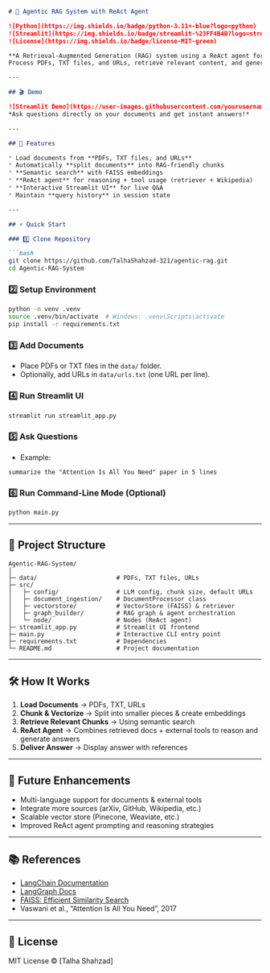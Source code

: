 ````markdown
# 🤖 Agentic RAG System with ReAct Agent

![Python](https://img.shields.io/badge/python-3.11+-blue?logo=python)
![Streamlit](https://img.shields.io/badge/streamlit-%23FF4B4B?logo=streamlit&logoColor=white)
![License](https://img.shields.io/badge/license-MIT-green)

**A Retrieval-Augmented Generation (RAG) system using a ReAct agent for interactive document Q&A.**  
Process PDFs, TXT files, and URLs, retrieve relevant content, and generate precise answers with references in a Streamlit UI.

---

## 🎬 Demo

![Streamlit Demo](https://user-images.githubusercontent.com/yourusername/placeholder.gif)  
*Ask questions directly on your documents and get instant answers!*

---

## 🌟 Features

* Load documents from **PDFs, TXT files, and URLs**  
* Automatically **split documents** into RAG-friendly chunks  
* **Semantic search** with FAISS embeddings  
* **ReAct agent** for reasoning + tool usage (retriever + Wikipedia)  
* **Interactive Streamlit UI** for live Q&A  
* Maintain **query history** in session state  

---

## ⚡ Quick Start

### 1️⃣ Clone Repository

```bash
git clone https://github.com/TalhaShahzad-321/agentic-rag.git
cd Agentic-RAG-System
````

### 2️⃣ Setup Environment

```bash
python -m venv .venv
source .venv/bin/activate  # Windows: .venv\Scripts\activate
pip install -r requirements.txt
```

### 3️⃣ Add Documents

* Place PDFs or TXT files in the `data/` folder.
* Optionally, add URLs in `data/urls.txt` (one URL per line).

### 4️⃣ Run Streamlit UI

```bash
streamlit run streamlit_app.py
```

### 5️⃣ Ask Questions

* Example:

```
summarize the "Attention Is All You Need" paper in 5 lines
```

### 6️⃣ Run Command-Line Mode (Optional)

```bash
python main.py
```

---

## 📁 Project Structure

```
Agentic-RAG-System/
│
├─ data/                      # PDFs, TXT files, URLs
├─ src/
│   ├─ config/                # LLM config, chunk size, default URLs
│   ├─ document_ingestion/    # DocumentProcessor class
│   ├─ vectorstore/           # VectorStore (FAISS) & retriever
│   ├─ graph_builder/         # RAG graph & agent orchestration
│   └─ node/                  # Nodes (ReAct agent)
├─ streamlit_app.py           # Streamlit UI frontend
├─ main.py                    # Interactive CLI entry point
├─ requirements.txt           # Dependencies
└─ README.md                  # Project documentation
```

---

## 🛠 How It Works

1. **Load Documents** → PDFs, TXT, URLs
2. **Chunk & Vectorize** → Split into smaller pieces & create embeddings
3. **Retrieve Relevant Chunks** → Using semantic search
4. **ReAct Agent** → Combines retrieved docs + external tools to reason and generate answers
5. **Deliver Answer** → Display answer with references

---

## 🔮 Future Enhancements

* Multi-language support for documents & external tools
* Integrate more sources (arXiv, GitHub, Wikipedia, etc.)
* Scalable vector store (Pinecone, Weaviate, etc.)
* Improved ReAct agent prompting and reasoning strategies

---

## 📚 References

* [LangChain Documentation](https://www.langchain.com/docs/)
* [LangGraph Docs](https://docs.langgraph.com/)
* [FAISS: Efficient Similarity Search](https://faiss.ai/)
* Vaswani et al., “Attention Is All You Need”, 2017

---

## 📝 License

MIT License © [Talha Shahzad]

```
```
